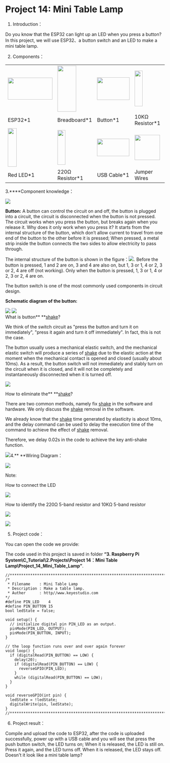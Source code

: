 # Project 14: Mini Table Lamp

1.  Introduction：

Do you know that the ESP32 can light up an LED when you press a button?
In this project, we will use ESP32、a button switch and an LED to make a
mini table lamp.

2.  Components：

<table>
<tbody>
<tr class="odd">
<td><img src="https://raw.githubusercontent.com/keyestudio/KS5010-KS5010F-Keyestudio-ESP32-Learning-Kit-Ultimate-Edition-Raspberry-Pi/master/media/cfb6e37e644d69ddde6ac4e6cb1112f5.jpeg" style="width:1.46736in;height:0.71667in" /></td>
<td><img src="https://raw.githubusercontent.com/keyestudio/KS5010-KS5010F-Keyestudio-ESP32-Learning-Kit-Ultimate-Edition-Raspberry-Pi/master/media/e380dd26e4825be9a768973802a55fe6.png" style="width:0.61597in;height:1.51111in" /></td>
<td><img src="https://raw.githubusercontent.com/keyestudio/KS5010-KS5010F-Keyestudio-ESP32-Learning-Kit-Ultimate-Edition-Raspberry-Pi/master/media/5b8fea4657b47510d199f740fdcaaa9d.png" style="width:1.06736in;height:0.74236in" /></td>
<td><img src="https://raw.githubusercontent.com/keyestudio/KS5010-KS5010F-Keyestudio-ESP32-Learning-Kit-Ultimate-Edition-Raspberry-Pi/master/media/da8a2a9d15baf7280966f3fdbb025a8c.png" style="width:0.26042in;height:1.16667in" /></td>
<td></td>
</tr>
<tr class="even">
<td>ESP32*1</td>
<td>Breadboard*1</td>
<td>Button*1</td>
<td>10KΩ Resistor*1</td>
<td></td>
</tr>
<tr class="odd">
<td><img src="https://raw.githubusercontent.com/keyestudio/KS5010-KS5010F-Keyestudio-ESP32-Learning-Kit-Ultimate-Edition-Raspberry-Pi/master/media/ef77f5a64c382157fc2dea21ec373fef.png" style="width:0.29514in;height:1.25903in" /></td>
<td><img src="https://raw.githubusercontent.com/keyestudio/KS5010-KS5010F-Keyestudio-ESP32-Learning-Kit-Ultimate-Edition-Raspberry-Pi/master/media/845d05a6108b1662b828610ba9dcb788.png" style="width:0.25833in;height:1.13681in" /></td>
<td><img src="https://raw.githubusercontent.com/keyestudio/KS5010-KS5010F-Keyestudio-ESP32-Learning-Kit-Ultimate-Edition-Raspberry-Pi/master/media/7dcbd02995be3c142b2f97df7f7c03ce.png" style="width:1.05903in;height:0.56667in" /></td>
<td><img src="https://raw.githubusercontent.com/keyestudio/KS5010-KS5010F-Keyestudio-ESP32-Learning-Kit-Ultimate-Edition-Raspberry-Pi/master/media/e9a8d050105397bb183512fb4ffdd2f6.png" style="width:0.8375in;height:0.83194in" /></td>
<td><img src="https://raw.githubusercontent.com/keyestudio/KS5010-KS5010F-Keyestudio-ESP32-Learning-Kit-Ultimate-Edition-Raspberry-Pi/master/media/9cab81f7da18c7b0c245ec2a2f614f3a.png" style="width:0.84514in;height:0.83264in" /></td>
</tr>
<tr class="even">
<td>Red LED*1</td>
<td>220Ω Resistor*1</td>
<td>USB Cable*1</td>
<td>Jumper Wires</td>
<td>Button Cap*1</td>
</tr>
</tbody>
</table>

3.****Component knowledge：

![](/media/5b8fea4657b47510d199f740fdcaaa9d.png)

**Button:** A button can control the circuit on and off, the button is
plugged into a circuit, the circuit is disconnected when the button is
not pressed. The circuit works when you press the button, but breaks
again when you release it. Why does it only work when you press it? It
starts from the internal structure of the button, which don’t allow
current to travel from one end of the button to the other before it is
pressed; When pressed, a metal strip inside the button connects the two
sides to allow electricity to pass through.

The internal structure of the button is shown in the
figure：![](/media/d2a204e61c768f18924150db58aee093.png). Before the button is pressed, 1 and 2
are on, 3 and 4 are also on, but 1, 3 or 1, 4 or 2, 3 or 2, 4 are off
(not working). Only when the button is pressed, 1, 3 or 1, 4 or 2, 3 or
2, 4 are on.

The button switch is one of the most commonly used components in circuit
design.

**Schematic diagram of the button:**  
  
![](/media/5e42fde9876f9be810d85a7fb8b331f7.png)
![](/media/8677548f9e756281629430d66ba3a460.png)  
What is button** **[shake](javascript:;)?

We think of the switch circuit as "press the button and turn it on
immediately", "press it again and turn it off immediately". In fact,
this is not the case.

The button usually uses a mechanical elastic switch, and the mechanical
elastic switch will produce a series of [shake](javascript:;) due to the
elastic action at the moment when the mechanical contact is opened and
closed (usually about 10ms). As a result, the button switch will not
immediately and stably turn on the circuit when it is closed, and it
will not be completely and instantaneously disconnected when it is
turned off.

![](/media/7e7ac82db8bb810a7ee1de4181ceaa2d.jpeg)

How to eliminate the** **[shake](javascript:;)?

There are two common methods, namely fix [shake](javascript:;) in the
software and hardware. We only discuss the [shake](javascript:;) removal
in the software.

We already know that the [shake](javascript:;) time generated by
elasticity is about 10ms, and the delay command can be used to delay the
execution time of the command to achieve the effect of
[shake](javascript:;) removal.

Therefore, we delay 0.02s in the code to achieve the key anti-shake
function.

![](/media/c0d68d1134b0b4097e8983ed2cac07fc.jpeg)4.** **Wiring Diagram：

![](/media/a5b85f1e1f5714afbe4730b1265e3a15.png)

Note:

How to connect the LED

![](/media/f70404aa49540fd7aecae944c7c01f83.jpeg)

How to identify the 220Ω 5-band resistor and 10KΩ 5-band resistor

![](/media/55c0199544e9819328f6d5778f10d7d0.png)

![](/media/246cf3885dc837c458a28123885c9f7b.png)

5.  Project code：

You can open the code we provide:

The code used in this project is saved in folder **“3. Raspberry Pi
System\\C\_Tutorial\\2.Projects\\Project 14：Mini Table
Lamp\\Project\_14\_Mini\_Table\_Lamp”**.

    //**********************************************************************
    /* 
     * Filename    : Mini Table Lamp
     * Description : Make a table lamp.
     * Auther      : http//www.keyestudio.com
    */
    #define PIN_LED    4
    #define PIN_BUTTON 15
    bool ledState = false;
    
    void setup() {
      // initialize digital pin PIN_LED as an output.
      pinMode(PIN_LED, OUTPUT);
      pinMode(PIN_BUTTON, INPUT);
    }
    
    // the loop function runs over and over again forever
    void loop() {
      if (digitalRead(PIN_BUTTON) == LOW) {
        delay(20);
        if (digitalRead(PIN_BUTTON) == LOW) {
          reverseGPIO(PIN_LED);
        }
        while (digitalRead(PIN_BUTTON) == LOW);
      }
    }
    
    void reverseGPIO(int pin) {
      ledState = !ledState;
      digitalWrite(pin, ledState);
    }
    //**********************************************************************


6.  Project result：

Compile and upload the code to ESP32, after the code is uploaded
successfully, power up with a USB cable and you will see that press the
push button switch, the LED turns on; When it is released, the LED is
still on. Press it again, and the LED turns off. When it is released,
the LED stays off. Doesn't it look like a mini table lamp?
